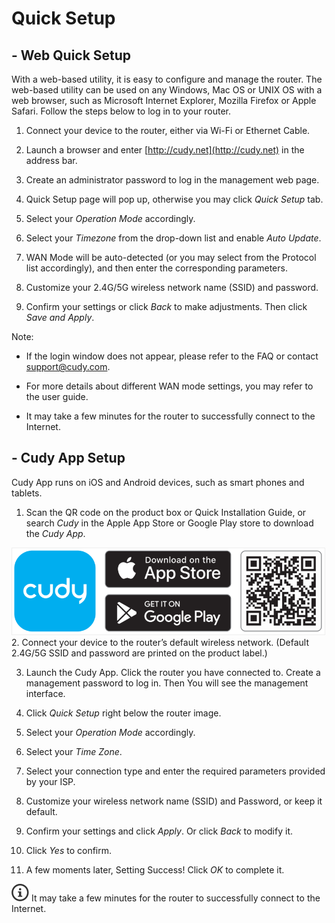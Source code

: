 # Quick Setup

## - Web Quick Setup

  With a web-based utility, it is easy to configure and manage the router. The web-based utility can be used on any Windows, Mac OS or UNIX OS with a web browser, such as Microsoft Internet Explorer, Mozilla Firefox or Apple Safari. Follow the steps below to log in to your router.

1. Connect your device to the router, either via Wi-Fi or Ethernet Cable.

2. Launch a browser and enter [http://cudy.net](http://cudy.net) in the address bar.

3. Create an administrator password to log in the management web page.

4. Quick Setup page will pop up, otherwise you may click *Quick Setup* tab.

5. Select your *Operation Mode* accordingly.  

6. Select your *Timezone* from the drop-down list and enable *Auto Update*.

7. WAN Mode will be auto-detected (or you may select from the Protocol list accordingly), and then enter the corresponding parameters.

8. Customize your 2.4G/5G wireless network name (SSID) and password. 

9. Confirm your settings or click *Back* to make adjustments. Then click *Save and Apply*.


Note:

- If the login window does not appear, please refer to the FAQ or contact [support@cudy.com](mailto:support@cudy.com).

- For more details about different WAN mode settings, you may refer to the user guide.
- It may take a few minutes for the router to successfully connect to the Internet.


## - Cudy App Setup

 Cudy App runs on iOS and Android devices, such as smart phones and tablets.

1. Scan the QR code on the product box or Quick Installation Guide, or search *Cudy* in the Apple App Store or Google Play store to download the *Cudy App*.
<img src="/docs/image/wr3600/wr3600 (23).png" alt="替代文本" width="500px" style="border: 1px solid #eee;" />
2. Connect your device to the router’s default wireless network. (Default 2.4G/5G SSID and password are printed on the product label.)

3. Launch the Cudy App. Click the router you have connected to. Create a management password to log in. Then You will see the management interface. 

4. Click *Quick Setup* right below the router image.

5. Select your *Operation Mode* accordingly.

6. Select your *Time Zone*.

7. Select your connection type and enter the required parameters provided by your ISP.

8. Customize your wireless network name (SSID) and Password, or keep it default.

9. Confirm your settings and click *Apply*. Or click *Back* to modify it.
                
10. Click *Yes* to confirm. 

11. A few moments later, Setting Success! Click *OK* to complete it.

   <img src="/docs/image/noteicon.png"> It may take a few minutes for the router to successfully connect to the Internet.